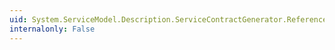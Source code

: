 ```yaml
---
uid: System.ServiceModel.Description.ServiceContractGenerator.ReferencedTypes
internalonly: False
---
```

